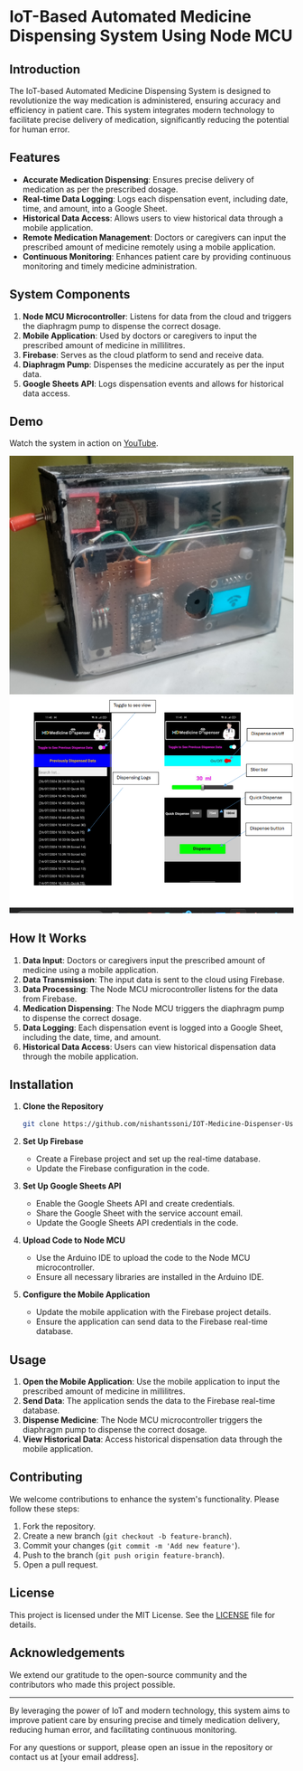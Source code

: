 # IoT-Based Automated Medicine Dispensing System Using Node MCU

## Introduction

The IoT-based Automated Medicine Dispensing System is designed to revolutionize the way medication is administered, ensuring accuracy and efficiency in patient care. This system integrates modern technology to facilitate precise delivery of medication, significantly reducing the potential for human error.

## Features

- **Accurate Medication Dispensing**: Ensures precise delivery of medication as per the prescribed dosage.
- **Real-time Data Logging**: Logs each dispensation event, including date, time, and amount, into a Google Sheet.
- **Historical Data Access**: Allows users to view historical data through a mobile application.
- **Remote Medication Management**: Doctors or caregivers can input the prescribed amount of medicine remotely using a mobile application.
- **Continuous Monitoring**: Enhances patient care by providing continuous monitoring and timely medicine administration.

## System Components

1. **Node MCU Microcontroller**: Listens for data from the cloud and triggers the diaphragm pump to dispense the correct dosage.
2. **Mobile Application**: Used by doctors or caregivers to input the prescribed amount of medicine in millilitres.
3. **Firebase**: Serves as the cloud platform to send and receive data.
4. **Diaphragm Pump**: Dispenses the medicine accurately as per the input data.
5. **Google Sheets API**: Logs dispensation events and allows for historical data access.

## Demo

Watch the system in action on [YouTube](https://youtu.be/-U_aCeA-Vxg).

![Project Image](project_demo_image.jpg)
![Project Image](ui_demo.png)

## How It Works

1. **Data Input**: Doctors or caregivers input the prescribed amount of medicine using a mobile application.
2. **Data Transmission**: The input data is sent to the cloud using Firebase.
3. **Data Processing**: The Node MCU microcontroller listens for the data from Firebase.
4. **Medication Dispensing**: The Node MCU triggers the diaphragm pump to dispense the correct dosage.
5. **Data Logging**: Each dispensation event is logged into a Google Sheet, including the date, time, and amount.
6. **Historical Data Access**: Users can view historical dispensation data through the mobile application.

## Installation

1. **Clone the Repository**
   ```bash
   git clone https://github.com/nishantssoni/IOT-Medicine-Dispenser-Using-Node-MCU.git
   ```

2. **Set Up Firebase**
   - Create a Firebase project and set up the real-time database.
   - Update the Firebase configuration in the code.

3. **Set Up Google Sheets API**
   - Enable the Google Sheets API and create credentials.
   - Share the Google Sheet with the service account email.
   - Update the Google Sheets API credentials in the code.

4. **Upload Code to Node MCU**
   - Use the Arduino IDE to upload the code to the Node MCU microcontroller.
   - Ensure all necessary libraries are installed in the Arduino IDE.

5. **Configure the Mobile Application**
   - Update the mobile application with the Firebase project details.
   - Ensure the application can send data to the Firebase real-time database.

## Usage

1. **Open the Mobile Application**: Use the mobile application to input the prescribed amount of medicine in millilitres.
2. **Send Data**: The application sends the data to the Firebase real-time database.
3. **Dispense Medicine**: The Node MCU microcontroller triggers the diaphragm pump to dispense the correct dosage.
4. **View Historical Data**: Access historical dispensation data through the mobile application.

## Contributing

We welcome contributions to enhance the system's functionality. Please follow these steps:

1. Fork the repository.
2. Create a new branch (`git checkout -b feature-branch`).
3. Commit your changes (`git commit -m 'Add new feature'`).
4. Push to the branch (`git push origin feature-branch`).
5. Open a pull request.

## License

This project is licensed under the MIT License. See the [LICENSE](LICENSE) file for details.


## Acknowledgements

We extend our gratitude to the open-source community and the contributors who made this project possible.

---

By leveraging the power of IoT and modern technology, this system aims to improve patient care by ensuring precise and timely medication delivery, reducing human error, and facilitating continuous monitoring.

For any questions or support, please open an issue in the repository or contact us at [your email address].